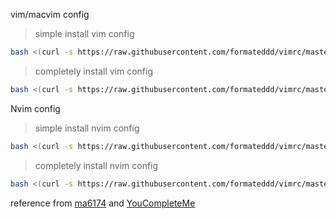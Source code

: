 vim/macvim config

> simple install vim config
```sh
bash <(curl -s https://raw.githubusercontent.com/formateddd/vimrc/master/setup.sh) 0
```

> completely install vim config
```sh
bash <(curl -s https://raw.githubusercontent.com/formateddd/vimrc/master/setup.sh) 1
```

Nvim config

> simple install nvim config
```sh
bash <(curl -s https://raw.githubusercontent.com/formateddd/vimrc/master/setup.sh) 2
```

> completely install nvim config
```sh
bash <(curl -s https://raw.githubusercontent.com/formateddd/vimrc/master/setup.sh) 3
```
reference from [ma6174](https://github.com/ma6174/vim-deprecated) and [YouCompleteMe](https://github.com/Valloric/YouCompleteMe/wiki/Building-Vim-from-source)
